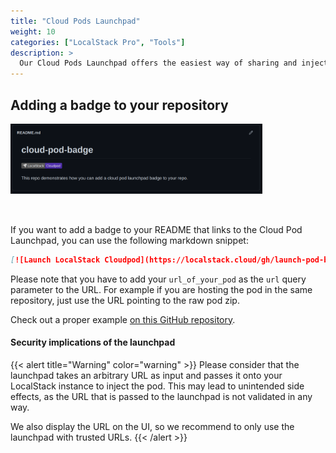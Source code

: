 ```yaml
---
title: "Cloud Pods Launchpad"
weight: 10
categories: ["LocalStack Pro", "Tools"]
description: >
  Our Cloud Pods Launchpad offers the easiest way of sharing and injecting cloud pods directly from GitHub.
---
```


## Adding a badge to your repository
<img src="badge-demo.png" style="margin-bottom: 2rem" width="80%" alt="Cloud Pods Badge Demonstration" />

If you want to add a badge to your README that links to the Cloud Pod Launchpad, you can use the following markdown snippet:

```markdown
[![Launch LocalStack Cloudpod](https://localstack.cloud/gh/launch-pod-badge.svg)](https://app.localstack.cloud/launchpad?url=url_of_your_pod)
```

Please note that you have to add your `url_of_your_pod` as the `url` query parameter to the URL.
For example if you are hosting the pod in the same repository, just use the URL pointing to the raw pod zip.

Check out a proper example <a href="https://github.com/localstack/cloud-pod-badge" target="_blank">on this GitHub repository</a>.

#### Security implications of the launchpad

{{< alert title="Warning" color="warning" >}}
Please consider that the launchpad takes an arbitrary URL as input and passes it onto your LocalStack instance to inject the pod. 
This may lead to unintended side effects, as the URL that is passed to the launchpad is not validated in any way. 

We also display the URL on the UI, so we recommend to only use the launchpad with trusted URLs.
{{< /alert >}}


